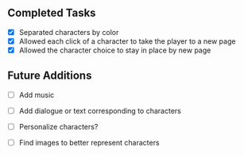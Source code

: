 ## Completed Tasks
- [x] Separated characters by color
- [x] Allowed each click of a character to take the player to a new page
- [x] Allowed the character choice to stay in place by new page

## Future Additions
- [ ] Add music
- [ ] Add dialogue or text corresponding to characters
- [ ] Personalize characters?
- [ ] Find images to better represent characters


